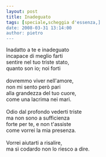 ```yaml
---
layout: post
title: Inadeguato
tags: [speciale,scheggia d'essenza,]
date: 2008-03-31 13:14:00
author: pietro
---
```

Inadatto a te e inadeguato<br/>incapace di meglio farti<br/>sentire nel tuo triste stato,<br/>quanto son io; noi forti<br/><br/>dovremmo viver nell'amore,<br/>non mi sento però pari<br/>alla grandezza del tuo cuore,<br/>come una lacrima nei mari.<br/><br/>Odio dal profondo vederti triste<br/>ma non sono a sufficienza<br/>forte per te, e non t'assiste<br/>come vorrei la mia presenza.<br/><br/>Vorrei aiutarti a risalire,<br/>ma sì codardo non lo riesco a dire.
